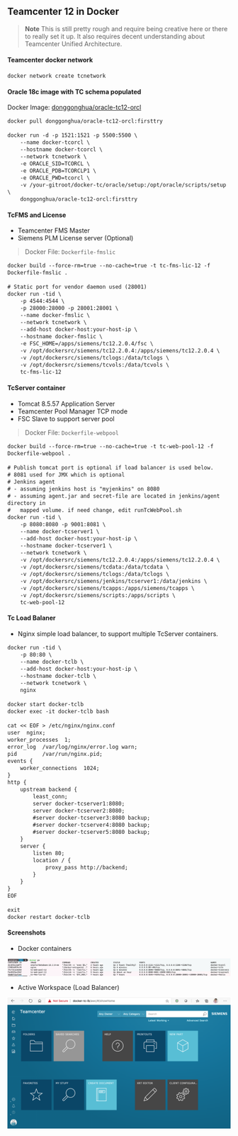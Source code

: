 

## Teamcenter 12 in Docker


> **Note** This is still pretty rough and require being creative here or there to really set it up. It also requires decent understanding about Teamcenter Unified Architecture. 

#### Teamcenter docker network

```shell
docker network create tcnetwork
```

#### Oracle 18c image with TC schema populated
 
Docker Image: [donggonghua/oracle-tc12-orcl](https://hub.docker.com/repository/docker/donggonghua/oracle-tc12-orcl)

```shell
docker pull donggonghua/oracle-tc12-orcl:firsttry

docker run -d -p 1521:1521 -p 5500:5500 \
    --name docker-tcorcl \
    --hostname docker-tcorcl \
    --network tcnetwork \
    -e ORACLE_SID=TCORCL \
    -e ORACLE_PDB=TCORCLP1 \
    -e ORACLE_PWD=tcorcl \
    -v /your-gitroot/docker-tc/oracle/setup:/opt/oracle/scripts/setup \
    donggonghua/oracle-tc12-orcl:firsttry

```


#### TcFMS and License 
  - Teamcenter FMS Master
  - Siemens PLM License server (Optional)
 
> Docker File: `Dockerfile-fmslic`

```shell
docker build --force-rm=true --no-cache=true -t tc-fms-lic-12 -f Dockerfile-fmslic .

# Static port for vendor daemon used (28001)
docker run -tid \
    -p 4544:4544 \
    -p 28000:28000 -p 28001:28001 \
    --name docker-fmslic \
    --network tcnetwork \
    --add-host docker-host:your-host-ip \
    --hostname docker-fmslic \
    -e FSC_HOME=/apps/siemens/tc12.2.0.4/fsc \
    -v /opt/dockersrc/siemens/tc12.2.0.4:/apps/siemens/tc12.2.0.4 \
    -v /opt/dockersrc/siemens/tclogs:/data/tclogs \
    -v /opt/dockersrc/siemens/tcvols:/data/tcvols \
    tc-fms-lic-12
```

#### TcServer container
  - Tomcat 8.5.57 Application Server
  - Teamcenter Pool Manager TCP mode
  - FSC Slave to support server pool

> Docker File: `Dockerfile-webpool`

```shell
docker build --force-rm=true --no-cache=true -t tc-web-pool-12 -f Dockerfile-webpool .

# Publish tomcat port is optional if load balancer is used below.
# 8081 used for JMX which is optional
# Jenkins agent
# - assuming jenkins host is "myjenkins" on 8080
# - assuming agent.jar and secret-file are located in jenkins/agent directory in 
#   mapped volume. if need change, edit runTcWebPool.sh
docker run -tid \
    -p 8080:8080 -p 9001:8081 \
    --name docker-tcserver1 \
    --add-host docker-host:your-host-ip \
    --hostname docker-tcserver1 \
    --network tcnetwork \
    -v /opt/dockersrc/siemens/tc12.2.0.4:/apps/siemens/tc12.2.0.4 \
    -v /opt/dockersrc/siemens/tcdata:/data/tcdata \
    -v /opt/dockersrc/siemens/tclogs:/data/tclogs \
    -v /opt/dockersrc/siemens/jenkins/tcserver1:/data/jenkins \
    -v /opt/dockersrc/siemens/tcapps:/apps/siemens/tcapps \
    -v /opt/dockersrc/siemens/scripts:/apps/scripts \
    tc-web-pool-12
```

#### Tc Load Balaner
  - Nginx simple load balancer, to support multiple TcServer containers.

```shell
docker run -tid \
    -p 80:80 \
    --name docker-tclb \
    --add-host docker-host:your-host-ip \
    --hostname docker-tclb \
    --network tcnetwork \
    nginx

docker start docker-tclb 
docker exec -it docker-tclb bash

cat << EOF > /etc/nginx/nginx.conf
user  nginx;
worker_processes  1;
error_log  /var/log/nginx/error.log warn;
pid        /var/run/nginx.pid;
events {
    worker_connections  1024;
}
http {
    upstream backend {
        least_conn;
        server docker-tcserver1:8080;
        server docker-tcserver2:8080;
        #server docker-tcserver3:8080 backup;
        #server docker-tcserver4:8080 backup;
        #server docker-tcserver5:8080 backup;
    }
    server {
        listen 80;
        location / {
            proxy_pass http://backend;
        }
    }
}
EOF

exit
docker restart docker-tclb
```
 
#### Screenshots

* Docker containers

![TC Container](screenshots/tc-docker.png?raw=true "Container")


* Active Workspace (Load Balancer)

![AWC](screenshots/docker-tc-lb-awc.png?raw=true "Active Workspace")



